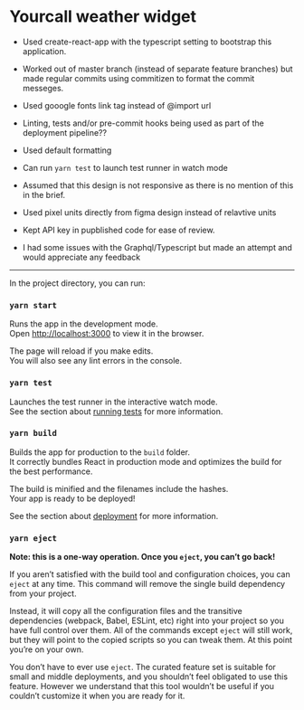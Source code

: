 # Yourcall weather widget

- Used create-react-app with the typescript setting to bootstrap this application.
- Worked out of master branch (instead of separate feature branches) but made regular commits using commitizen to format the commit messeges.
- Used gooogle fonts link tag instead of @import url
- Linting, tests and/or pre-commit hooks being used as part of the deployment pipeline??
- Used default formatting
- Can run `yarn test` to launch test runner in watch mode
- Assumed that this design is not responsive as there is no mention of this in the brief.
- Used pixel units directly from figma design instead of relavtive units
- Kept API key in pupblished code for ease of review.

- I had some issues with the Graphql/Typescript but made an attempt and would appreciate any feedback

----------------------------------------------




In the project directory, you can run:

### `yarn start`

Runs the app in the development mode.\
Open [http://localhost:3000](http://localhost:3000) to view it in the browser.

The page will reload if you make edits.\
You will also see any lint errors in the console.

### `yarn test`

Launches the test runner in the interactive watch mode.\
See the section about [running tests](https://facebook.github.io/create-react-app/docs/running-tests) for more information.

### `yarn build`

Builds the app for production to the `build` folder.\
It correctly bundles React in production mode and optimizes the build for the best performance.

The build is minified and the filenames include the hashes.\
Your app is ready to be deployed!

See the section about [deployment](https://facebook.github.io/create-react-app/docs/deployment) for more information.

### `yarn eject`

**Note: this is a one-way operation. Once you `eject`, you can’t go back!**

If you aren’t satisfied with the build tool and configuration choices, you can `eject` at any time. This command will remove the single build dependency from your project.

Instead, it will copy all the configuration files and the transitive dependencies (webpack, Babel, ESLint, etc) right into your project so you have full control over them. All of the commands except `eject` will still work, but they will point to the copied scripts so you can tweak them. At this point you’re on your own.

You don’t have to ever use `eject`. The curated feature set is suitable for small and middle deployments, and you shouldn’t feel obligated to use this feature. However we understand that this tool wouldn’t be useful if you couldn’t customize it when you are ready for it.




